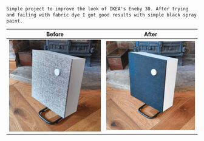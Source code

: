 	Simple project to improve the look of IKEA's Eneby 30. After trying and failing with fabric dye I got good results with simple black spray paint. 

| Before                           | After                            |
| -------------------------------- | -------------------------------- |
| ![IMG_20240623_182735_457](images/IMG_20240623_182735_457.jpg) | ![IMG_20240623_182735_493](images/IMG_20240623_182735_493.jpg) |


